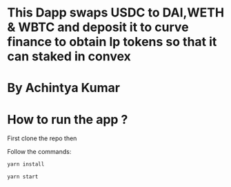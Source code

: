 # This Dapp swaps USDC to DAI,WETH & WBTC and deposit it to curve finance to obtain lp tokens so that it can staked in convex


# By Achintya Kumar


# How to run the app ?
First clone the repo then

Follow the commands:

```bash
yarn install 
```

```bash
yarn start
```


